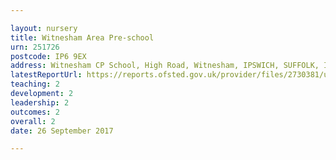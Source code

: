 ```yaml
---

layout: nursery
title: Witnesham Area Pre-school
urn: 251726
postcode: IP6 9EX
address: Witnesham CP School, High Road, Witnesham, IPSWICH, SUFFOLK, IP6 9EX
latestReportUrl: https://reports.ofsted.gov.uk/provider/files/2730381/urn/251726.pdf
teaching: 2
development: 2
leadership: 2
outcomes: 2
overall: 2
date: 26 September 2017

---
```

